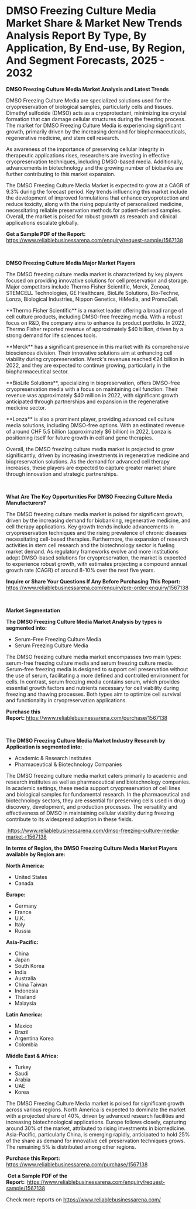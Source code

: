 <p><h1>DMSO Freezing Culture Media Market Share & Market New Trends Analysis Report By Type, By Application, By End-use, By Region, And Segment Forecasts, 2025 - 2032</h1></p><p><strong>DMSO Freezing Culture Media Market Analysis and Latest Trends</strong></p>
<p><p>DMSO Freezing Culture Media are specialized solutions used for the cryopreservation of biological samples, particularly cells and tissues. Dimethyl sulfoxide (DMSO) acts as a cryoprotectant, minimizing ice crystal formation that can damage cellular structures during the freezing process. The market for DMSO Freezing Culture Media is experiencing significant growth, primarily driven by the increasing demand for biopharmaceuticals, regenerative medicine, and stem cell research. </p><p>As awareness of the importance of preserving cellular integrity in therapeutic applications rises, researchers are investing in effective cryopreservation techniques, including DMSO-based media. Additionally, advancements in biotechnology and the growing number of biobanks are further contributing to this market expansion. </p><p>The DMSO Freezing Culture Media Market is expected to grow at a CAGR of 9.3% during the forecast period. Key trends influencing this market include the development of improved formulations that enhance cryoprotection and reduce toxicity, along with the rising popularity of personalized medicine, necessitating reliable preservation methods for patient-derived samples. Overall, the market is poised for robust growth as research and clinical applications escalate globally.</p></p>
<p><strong>Get a Sample PDF of the Report:&nbsp;</strong> <a href="https://www.reliablebusinessarena.com/enquiry/request-sample/1567138?utm_campaign=2206&utm_medium=2&utm_source=Github&utm_content=ia&utm_term=22032025&utm_id=dmso-freezing-culture-media">https://www.reliablebusinessarena.com/enquiry/request-sample/1567138</a></p>
<p>&nbsp;</p>
<p><strong>DMSO Freezing Culture Media Major Market Players</strong></p>
<p><p>The DMSO freezing culture media market is characterized by key players focused on providing innovative solutions for cell preservation and storage. Major competitors include Thermo Fisher Scientific, Merck, Zenoaq, STEMCELL Technologies, GE Healthcare, BioLife Solutions, Bio-Techne, Lonza, Biological Industries, Nippon Genetics, HiMedia, and PromoCell.</p><p>**Thermo Fisher Scientific** is a market leader offering a broad range of cell culture products, including DMSO-free freezing media. With a robust focus on R&D, the company aims to enhance its product portfolio. In 2022, Thermo Fisher reported revenue of approximately $40 billion, driven by a strong demand for life sciences tools.</p><p>**Merck** has a significant presence in this market with its comprehensive biosciences division. Their innovative solutions aim at enhancing cell viability during cryopreservation. Merck's revenues reached €24 billion in 2022, and they are expected to continue growing, particularly in the biopharmaceutical sector.</p><p>**BioLife Solutions**, specializing in biopreservation, offers DMSO-free cryopreservation media with a focus on maintaining cell function. Their revenue was approximately $40 million in 2022, with significant growth anticipated through partnerships and expansion in the regenerative medicine sector.</p><p>**Lonza** is also a prominent player, providing advanced cell culture media solutions, including DMSO-free options. With an estimated revenue of around CHF 5.5 billion (approximately $6 billion) in 2022, Lonza is positioning itself for future growth in cell and gene therapies.</p><p>Overall, the DMSO freezing culture media market is projected to grow significantly, driven by increasing investments in regenerative medicine and biopreservation solutions. As the demand for advanced cell therapy increases, these players are expected to capture greater market share through innovation and strategic partnerships.</p></p>
<p>&nbsp;</p>
<p><strong>What Are The Key Opportunities For DMSO Freezing Culture Media Manufacturers?</strong></p>
<p><p>The DMSO freezing culture media market is poised for significant growth, driven by the increasing demand for biobanking, regenerative medicine, and cell therapy applications. Key growth trends include advancements in cryopreservation techniques and the rising prevalence of chronic diseases necessitating cell-based therapies. Furthermore, the expansion of research activities in stem cell research and the biotechnology sector is fueling market demand. As regulatory frameworks evolve and more institutions adopt DMSO-based solutions for cryopreservation, the market is expected to experience robust growth, with estimates projecting a compound annual growth rate (CAGR) of around 8-10% over the next five years.</p></p>
<p><strong>Inquire or Share Your Questions If Any Before Purchasing This Report:</strong> <a href="https://www.reliablebusinessarena.com/enquiry/pre-order-enquiry/1567138?utm_campaign=2206&utm_medium=2&utm_source=Github&utm_content=ia&utm_term=22032025&utm_id=dmso-freezing-culture-media">https://www.reliablebusinessarena.com/enquiry/pre-order-enquiry/1567138</a></p>
<p>&nbsp;</p>
<p><strong>Market Segmentation</strong></p>
<p><strong>The DMSO Freezing Culture Media Market Analysis by types is segmented into:</strong></p>
<p><ul><li>Serum-Free Freezing Culture Media</li><li>Serum Freezing Culture Media</li></ul></p>
<p><p>The DMSO freezing culture media market encompasses two main types: serum-free freezing culture media and serum freezing culture media. Serum-free freezing media is designed to support cell preservation without the use of serum, facilitating a more defined and controlled environment for cells. In contrast, serum freezing media contains serum, which provides essential growth factors and nutrients necessary for cell viability during freezing and thawing processes. Both types aim to optimize cell survival and functionality in cryopreservation applications.</p></p>
<p><strong>Purchase this Report:&nbsp;</strong><a href="https://www.reliablebusinessarena.com/purchase/1567138?utm_campaign=2206&utm_medium=2&utm_source=Github&utm_content=ia&utm_term=22032025&utm_id=dmso-freezing-culture-media">https://www.reliablebusinessarena.com/purchase/1567138</a></p>
<p>&nbsp;</p>
<p><strong>The DMSO Freezing Culture Media Market Industry Research by Application is segmented into:</strong></p>
<p><ul><li>Academic & Research Institutes</li><li>Pharmaceutical & Biotechnology Companies</li></ul></p>
<p><p>The DMSO freezing culture media market caters primarily to academic and research institutes as well as pharmaceutical and biotechnology companies. In academic settings, these media support cryopreservation of cell lines and biological samples for fundamental research. In the pharmaceutical and biotechnology sectors, they are essential for preserving cells used in drug discovery, development, and production processes. The versatility and effectiveness of DMSO in maintaining cellular viability during freezing contribute to its widespread adoption in these fields.</p></p>
<p><a href="https://www.reliablebusinessarena.com/dmso-freezing-culture-media-market-r1567138?utm_campaign=2206&utm_medium=2&utm_source=Github&utm_content=ia&utm_term=22032025&utm_id=dmso-freezing-culture-media">&nbsp;https://www.reliablebusinessarena.com/dmso-freezing-culture-media-market-r1567138</a></p>
<p><strong>In terms of Region, the DMSO Freezing Culture Media Market Players available by Region are:</strong></p>
<p>
    <p> <strong> North America: </strong>
        <ul>
            <li>United States</li>
            <li>Canada</li>
        </ul>
        </p> 
    <p> <strong> Europe: </strong>
        <ul>
            <li>Germany</li>
            <li>France</li>
            <li>U.K.</li>
            <li>Italy</li>
            <li>Russia</li>
        </ul>
        </p> 
    <p> <strong> Asia-Pacific: </strong>
        <ul>
            <li>China</li>
            <li>Japan</li>
            <li>South Korea</li>
            <li>India</li>
            <li>Australia</li>
            <li>China Taiwan</li>
            <li>Indonesia</li>
            <li>Thailand</li>
            <li>Malaysia</li>
        </ul>
        </p> 
    <p> <strong> Latin America: </strong>
        <ul>
            <li>Mexico</li>
            <li>Brazil</li>
            <li>Argentina Korea</li>
            <li>Colombia</li>
        </ul>
        </p> 
    <p> <strong> Middle East & Africa: </strong>
        <ul>
            <li>Turkey</li>
            <li>Saudi</li>
            <li>Arabia</li>
            <li>UAE</li>
            <li>Korea</li>
        </ul>
    </p>
    </p>
<p><p>The DMSO Freezing Culture Media market is poised for significant growth across various regions. North America is expected to dominate the market with a projected share of 40%, driven by advanced research facilities and increasing biotechnological applications. Europe follows closely, capturing around 30% of the market, attributed to rising investments in biomedicine. Asia-Pacific, particularly China, is emerging rapidly, anticipated to hold 25% of the share as demand for innovative cell preservation techniques grows. The remaining 5% is distributed among other regions.</p></p>
<p><strong>Purchase this Report: </strong><a href="https://www.reliablebusinessarena.com/purchase/1567138?utm_campaign=2206&utm_medium=2&utm_source=Github&utm_content=ia&utm_term=22032025&utm_id=dmso-freezing-culture-media">https://www.reliablebusinessarena.com/purchase/1567138</a></p>
<p>&nbsp;<strong>Get a Sample PDF of the Report:&nbsp;&nbsp;</strong><a href="https://www.reliablebusinessarena.com/enquiry/request-sample/1567138?utm_campaign=2206&utm_medium=2&utm_source=Github&utm_content=ia&utm_term=22032025&utm_id=dmso-freezing-culture-media">https://www.reliablebusinessarena.com/enquiry/request-sample/1567138</a></p>
<p><strong></strong></p>
<p>Check more reports on <a href="https://www.reliablebusinessarena.com/?utm_campaign=2206&utm_medium=2&utm_source=Github&utm_content=ia&utm_term=22032025&utm_id=dmso-freezing-culture-media">https://www.reliablebusinessarena.com/</a></p>